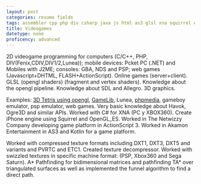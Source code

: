 ```yaml
---
layout: post
categories: resume fields
tags: assembler cpp php div csharp java js html as3 glsl xna squirrel opengl git svn games algorithmics flash photoshop oss
title: Videogames
datetype: none
proficency: advanced
---
```


2D videogame programming for computers (C/C++, PHP, DIV(Fenix,CDIV,DIV1/2,Lunea)); mobile devices: Pcket PC (.NET) and Mobiles with J2ME; consoles: GBA, NDS and PSP; web games (Javascript+DHTML, FLASH+ActionScript). Online games (server+client). GLSL (opengl shaders) (fragment and vertex shaders). Knowledge about the opengl pipeline. Knowledge about SDL and Allegro. 3D graphics.

Examples: [3D Tetris using opengl](https://www.youtube.com/watch?v=Vn1Ha7H3Mrg), [GameLib](https://github.com/soywiz/soywiz-gamelib), Lunea, [phpmedia](https://github.com/soywiz/phpmedia), gameboy emulator, psp emulator, web games. Very basic knowledge about Havok, Ogre3D and similar APIs. Worked with C# for XNA (PC y XBOX360). Create iPhone engine using Squirrel and OpenGL_ES. Worked in The Netwizzy Company developing game platform in ActionScript 3. Worked in Akamon Entertainment in AS3 and Kotlin for a game platform.

Worked with compressed texture formats including DXT1, DXT3, DXT5 and variants and PVRTC and ETC1.
Created texture decompressor. Worked with swizzled textures in specific machine format: (PSP, Xbox360 and Sega Saturn). A* Pathfinding for bidimensional matrices and pathfinding TA* over triangulated surfaces as well as implemented the funnel algorithm to find a direct path.
